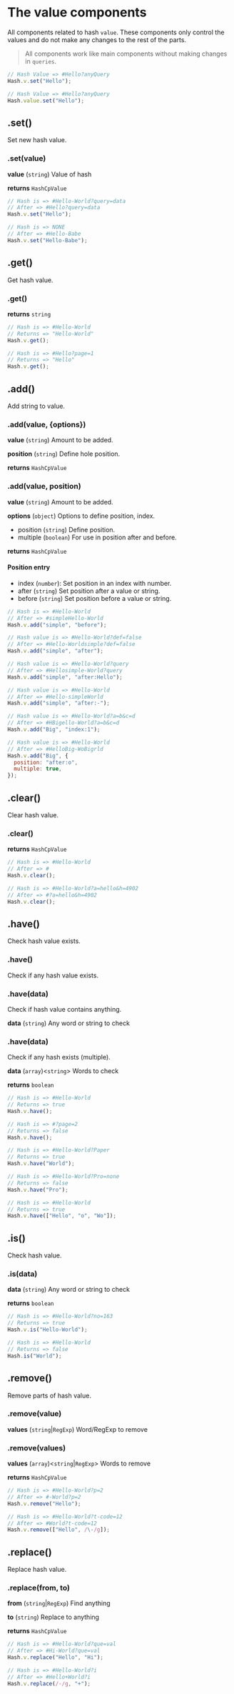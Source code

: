 # The value components

All components related to hash `value`. These components only control the values and do not make any changes to the rest of the parts.

> All components work like main components without making changes in `queries`.

```javascript
// Hash Value => #Hello?anyQuery
Hash.v.set("Hello");

// Hash Value => #Hello?anyQuery
Hash.value.set("Hello");
```

## .set()

Set new hash value.

### .set(value)

**value** (`string`) Value of hash

**returns** `HashCpValue`

```javascript
// Hash is => #Hello-World?query=data
// After => #Hello?query=data
Hash.v.set("Hello");

// Hash is => NONE
// After => #Hello-Babe
Hash.v.set("Hello-Babe");
```

## .get()

Get hash value.

### .get()

**returns** `string`

```javascript
// Hash is => #Hello-World
// Returns => "Hello-World"
Hash.v.get();

// Hash is => #Hello?page=1
// Returns => "Hello"
Hash.v.get();
```

## .add()

Add string to value.

### .add(value, {options})

**value** (`string`) Amount to be added.

**position** (`string`) Define hole position.

**returns** `HashCpValue`

### .add(value, position)

**value** (`string`) Amount to be added.

**options** (`object`) Options to define position, index.

- position (`string`) Define position.
- multiple (`boolean`) For use in position after and before.

**returns** `HashCpValue`

#### Position entry

- index (`number`): Set position in an index with number.
- after (`string`) Set position after a value or string.
- before (`string`) Set position before a value or string.

```javascript
// Hash is => #Hello-World
// After => #simpleHello-World
Hash.v.add("simple", "before");

// Hash value is => #Hello-World?def=false
// After => #Hello-Worldsimple?def=false
Hash.v.add("simple", "after");

// Hash value is => #Hello-World?query
// After => #Hellosimple-World?query
Hash.v.add("simple", "after:Hello");

// Hash value is => #Hello-World
// After => #Hello-simpleWorld
Hash.v.add("simple", "after:-");

// Hash value is => #Hello-World?a=b&c=d
// After => #HBigello-World?a=b&c=d
Hash.v.add("Big", "index:1");

// Hash value is => #Hello-World
// After => #HelloBig-WoBigrld
Hash.v.add("Big", {
  position: "after:o",
  multiple: true,
});
```

## .clear()

Clear hash value.

### .clear()

**returns** `HashCpValue`

```javascript
// Hash is => #Hello-World
// After => #
Hash.v.clear();

// Hash is => #Hello-World?a=hello&h=4902
// After => #?a=hello&h=4902
Hash.v.clear();
```

## .have()

Check hash value exists.

### .have()

Check if any hash value exists.

### .have(data)

Check if hash value contains anything.

**data** (`string`) Any word or string to check

### .have(data)

Check if any hash exists (multiple).

**data** (`array`)\<`string`\> Words to check

**returns** `boolean`

```javascript
// Hash is => #Hello-World
// Returns => true
Hash.v.have();

// Hash is => #?page=2
// Returns => false
Hash.v.have();

// Hash is => #Hello-World?Paper
// Returns => true
Hash.v.have("World");

// Hash is => #Hello-World?Pro=none
// Returns => false
Hash.v.have("Pro");

// Hash is => #Hello-World
// Returns => true
Hash.v.have(["Hello", "o", "Wo"]);
```

## .is()

Check hash value.

### .is(data)

**data** (`string`) Any word or string to check

**returns** `boolean`

```javascript
// Hash is => #Hello-World?no=163
// Returns => true
Hash.v.is("Hello-World");

// Hash is => #Hello-World
// Returns => false
Hash.is("World");
```

## .remove()

Remove parts of hash value.

### .remove(value)

**values** (`string`|`RegExp`) Word/RegExp to remove

### .remove(values)

**values** (`array`)\<`string`|`RegExp`\> Words to remove

**returns** `HashCpValue`

```javascript
// Hash is => #Hello-World?p=2
// After => #-World?p=2
Hash.v.remove("Hello");

// Hash is => #Hello-World?t-code=12
// After => #World?t-code=12
Hash.v.remove(["Hello", /\-/g]);
```

## .replace()

Replace hash value.

### .replace(from, to)

**from** (`string`|`RegExp`) Find anything

**to** (`string`) Replace to anything

**returns** `HashCpValue`

```javascript
// Hash is => #Hello-World?que=val
// After => #Hi-World?que=val
Hash.v.replace("Hello", "Hi");

// Hash is => #Hello-World?i
// After => #Hello+World?i
Hash.v.replace(/-/g, "+");
```

